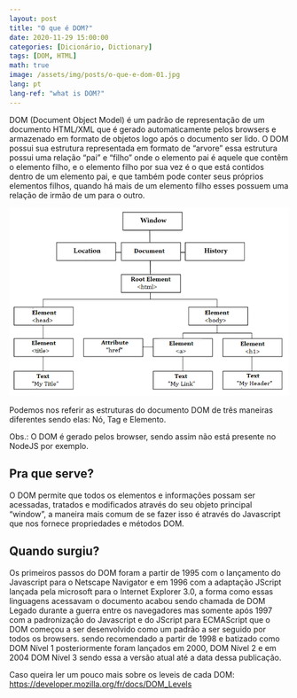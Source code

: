 ```yaml
---
layout: post
title: "O que é DOM?"
date: 2020-11-29 15:00:00
categories: [Dicionário, Dictionary]
tags: [DOM, HTML]
math: true
image: /assets/img/posts/o-que-e-dom-01.jpg
lang: pt
lang-ref: "what is DOM?"
---
```


DOM (Document Object Model) é um padrão de representação de um documento HTML/XML que é gerado automaticamente pelos browsers e armazenado em formato de objetos logo após o documento ser lido. <!--more-->O DOM possui sua estrutura representada em formato de “arvore” essa estrutura possui uma relação “pai” e “filho” onde o elemento pai é aquele que contêm o elemento filho, e o elemento filho por sua vez é o que está contidos dentro de um elemento pai, e que também pode conter seus próprios elementos filhos, quando há mais de um elemento filho esses possuem uma relação de irmão de um para o outro.

![DOM](/assets/img/posts/o-que-e-dom-document-object-model-02.jpg)

Podemos nos referir as estruturas do documento DOM de três maneiras diferentes sendo elas: Nó, Tag e Elemento.

Obs.: O DOM é gerado pelos browser, sendo assim não está presente no NodeJS por exemplo.

## Pra que serve?

O DOM permite que todos os elementos e informações possam ser acessadas, tratados e modificados através do seu objeto principal “window”, a maneira mais comum de se fazer isso é através do Javascript que nos fornece propriedades e métodos DOM.

## Quando surgiu?

Os primeiros passos do DOM foram a partir de 1995 com o lançamento do Javascript para o Netscape Navigator e em 1996 com a adaptação JScript lançada pela microsoft para o Internet Explorer 3.0, a forma como essas linguagens acessavam o documento acabou sendo chamada de DOM Legado durante a guerra entre os navegadores mas somente após 1997 com a padronização do Javascript e do JScript para ECMAScript que o DOM começou a ser desenvolvido como um padrão a ser seguido por todos os browsers. sendo recomendado a partir de 1998 e batizado como DOM Nível 1 posteriormente foram lançados em 2000, DOM Nível 2 e em 2004 DOM Nível 3 sendo essa a versão atual até a data dessa publicação.

Caso queira ler um pouco mais sobre os leveis de cada DOM: https://developer.mozilla.org/fr/docs/DOM_Levels
